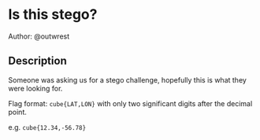 # Is this stego?

Author: @outwrest

## Description

Someone was asking us for a stego challenge, hopefully this is what they were looking for.

Flag format: `cube{LAT,LON}` with only two significant digits after the decimal point.

e.g. `cube{12.34,-56.78}`

